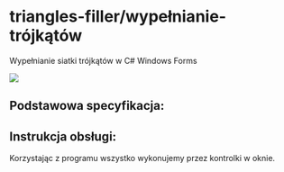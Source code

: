 # triangles-filler/wypełnianie-trójkątów
Wypełnianie siatki trójkątów w C# Windows Forms

<img src="/Screenshots/app1.png">

## Podstawowa specyfikacja:


## Instrukcja obsługi:
Korzystając z programu wszystko wykonujemy przez kontrolki w oknie.
